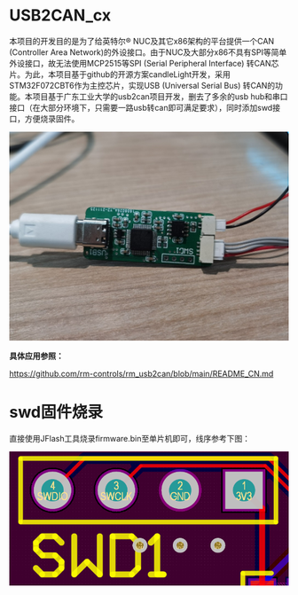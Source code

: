 # USB2CAN_cx
本项目的开发目的是为了给英特尔® NUC及其它x86架构的平台提供一个CAN (Controller Area Network)的外设接口。由于NUC及大部分x86不具有SPI等简单外设接口，故无法使用MCP2515等SPI (Serial Peripheral Interface) 转CAN芯片。为此，本项目基于github的开源方案candleLight开发，采用STM32F072CBT6作为主控芯片，实现USB (Universal Serial Bus) 转CAN的功能。本项目基于广东工业大学的usb2can项目开发，删去了多余的usb hub和串口接口（在大部分环境下，只需要一路usb转can即可满足要求），同时添加swd接口，方便烧录固件。

![image](https://github.com/cxnaive/USB2CAN_cx/blob/master/pics/img.jpg)

**具体应用参照：**

https://github.com/rm-controls/rm_usb2can/blob/main/README_CN.md
# swd固件烧录
直接使用JFlash工具烧录firmware.bin至单片机即可，线序参考下图：

![image](https://github.com/cxnaive/USB2CAN_cx/blob/master/pics/swd.png)